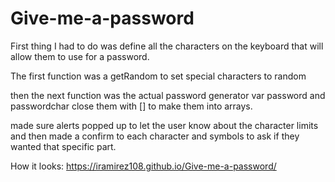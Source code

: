 # Give-me-a-password

First thing I had to do was define all the characters on the keyboard that 
will allow them to use for a password.

The first function was a getRandom to set special characters to random

then the next function was the actual password generator var password and passwordchar close them with [] to make them into arrays.

made sure alerts popped up to let the user know about the character limits and then made a confirm to each character and symbols to ask if they wanted that 
specific part.

How it looks:
https://iramirez108.github.io/Give-me-a-password/ 

